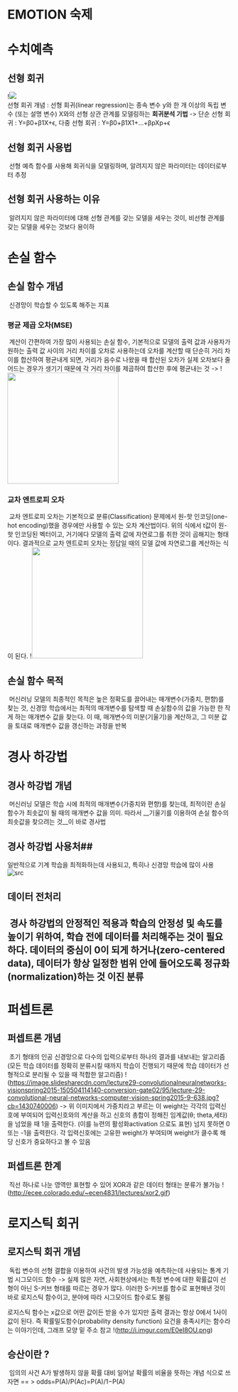 EMOTION 숙제
==============================================
# 수치예측 

## 선형 회귀
!<img src="http://i.imgur.com/lCKBBDV.png"> <br>
선형 회귀 개념 : 선형 회귀(linear regression)는 종속 변수 y와 한 개 이상의 독립 변수 (또는 설명 변수) X와의 선형 상관 관계를 모델링하는 __회귀분석 기법__ 
-> 단순 선형 회귀 : Y=β0+β1X+ϵ, 다중 선형 회귀 : Y=β0+β1X1+...+βpXp+ϵ
## 선형 회귀 사용법
&nbsp;선형 예측 함수를 사용해 회귀식을 모델링하며, 알려지지 않은 파라미터는 데이터로부터 추정
## 선형 회귀 사용하는 이유
&nbsp;알려지지 않은 파라미터에 대해 선형 관계를 갖는 모델을 세우는 것이, 비선형 관계를 갖는 모델을 세우는 것보다 용이하
# 손실 함수
## 손실 함수 개념
&nbsp;신경망이 학습할 수 있도록 해주는 지표
### 평균 제곱 오차(MSE)
&nbsp;계산이 간편하여 가장 많이 사용되는 손실 함수, 기본적으로 모델의 출력 값과 사용자가 원하는 출력 값 사이의 거리 차이를 오차로 사용하는데 오차를 계산할 때 단순히 거리 차이를 합산하여 평균내게 되면, 거리가 음수로 나왔을 때 합산된 오차가 실제 오차보다 줄어드는 경우가 생기기 때문에 각 거리 차이를 제곱하여 합산한 후에 평균내는 것 -> 
!<img src="https://t1.daumcdn.net/cfile/tistory/999E973A5A9273A405" style="cursor: pointer;max-width:100%;height:auto" width="250" height="83" filename="e 4.1.png" filemime="image/jpeg" original="yes">
### 교차 엔트로피 오차
&nbsp;교차 엔트로피 오차는 기본적으로 분류(Classification) 문제에서 원-핫 인코딩(one-hot encoding)했을 경우에만 사용할 수 있는 오차 계산법이다. 위의 식에서 t값이 원-핫 인코딩된 벡터이고, 거기에다 모델의 출력 값에 자연로그를 취한 것이 곱해지는 형태이다. 결과적으로 교차 엔트로피 오차는 정답일 때의 모델 값에 자연로그를 계산하는 식이 된다. 
!<img src="https://t1.daumcdn.net/cfile/tistory/99C0D73B5A92769625" style="cursor: pointer;max-width:100%;height:auto" width="250" height="78" filename="e 4.2.png" filemime="image/jpeg" original="yes">
## 손실 함수 목적
&nbsp;머신러닝 모델의 최종적인 목적은 높은 정확도를 끌어내는 매개변수(가중치, 편향)를 찾는 것, 신경망 학습에서는 최적의 매개변수를 탐색할 때 손실함수의 값을 가능한 한 작게 하는 매개변수 값을 찾는다. 이 때, 매개변수의 미분(기울기)을 계산하고, 그 미분 값을 토대로 매개변수 값을 갱신하는 과정을 반복
# 경사 하강법
## 경사 하강법 개념
&nbsp;머신러닝 모델은 학습 시에 최적의 매개변수(가중치와 편향)를 찾는데, 최적이란 손실 함수가 최솟값이 될 때의 매개변수 값을 의미. 따라서 __기울기를 이용하여 손실 함수의 최솟값을 찾으려는 것__이 바로 경사법 <br/>

## 경사 하강법 사용처## 
일반적으로 기계 학습을 최적화하는데 사용되고, 특히나 신경망 학습에 많이 사용
![src](https://kolikim.tistory.com/37?category=733477)
## 데이터 전처리
&nbsp;경사 하강법의 안정적인 적용과 학습의 안정성 및 속도를 높이기 위하여, 학습 전에 데이터를 처리해주는 것이 필요하다. 데이터의 중심이 0이 되게 하거나(zero-centered data), 데이터가 항상 일정한 범위 안에 들어오도록 정규화(normalization)하는 것
이진 분류
------------------------------------------------------
# 퍼셉트론 
## 퍼셉트론 개념
&nbsp;초기 형태의 인공 신경망으로 다수의 입력으로부터 하나의 결과를 내보내는 알고리즘(모든 학습 데이터를 정확히 분류시킬 때까지 학습이 진행되기 때문에 학습 데이터가 선형적으로 분리될 수 있을 때 적합한 알고리즘)
!(https://image.slidesharecdn.com/lecture29-convolutionalneuralnetworks-visionspring2015-150504114140-conversion-gate02/95/lecture-29-convolutional-neural-networks-computer-vision-spring2015-9-638.jpg?cb=1430740006)
-> 위 이미지에서 가중치라고 부르는 이 weight는 각각의 입력신호에 부여되어 입력신호와의 계산을 하고 신호의 총합이 정해진 임계값(θ; theta,세타)을 넘었을 때 1을 출력한다. (이를 뉴련의 활성화activation 으로도 표현) 넘지 못하면 0 또는 -1을 출력한다.
각 입력신호에는 고유한 weight가 부여되며 weight가 클수록 해당 신호가 중요하다고 볼 수 있음
## 퍼셉트론 한계
&nbsp;직선 하나로 나눈 영역만 표현할 수 있어 XOR과 같은 데이터 형태는 분류가 불가능
!(http://ecee.colorado.edu/~ecen4831/lectures/xor2.gif)
# 로지스틱 회귀
## 로지스틱 회귀 개념
&nbsp;독립 변수의 선형 결합을 이용하여 사건의 발생 가능성을 예측하는데 사용되는 통계 기법
시그모이드 함수 -> 실제 많은 자연, 사회현상에서는 특정 변수에 대한 확률값이 선형이 아닌 S-커브 형태를 따르는 경우가 많다. 
이러한 S-커브를 함수로 표현해낸 것이 바로 로지스틱 함수이고, 분야에 따라 시그모이드 함수로도 불림

로지스틱 함수는 x값으로 어떤 값이든 받을 수가 있지만 출력 결과는 항상 0에서 1사이 값이 된다. 즉 확률밀도함수(probability density function) 요건을 충족시키는 함수라는 이야기인데, 그래프 모양 밑 주소 참고
!(http://i.imgur.com/E0eI8OU.png)
## 승산이란 ?
&nbsp;임의의 사건 A가 발생하지 않을 확률 대비 일어날 확률의 비율을 뜻하는 개념
식으로 쓰자면 == > odds=P(A)/P(Ac)=P(A)/1−P(A)
